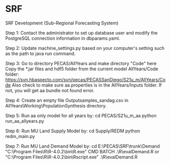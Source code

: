 # SRF
SRF Development (Sub-Regional Forecasting System)

Step 1: Contact the administrator to set up database user and modify the PostgreSQL connection information in dbparams.yaml. 

Step 2: Update machine_settings.py based on your computer's setting such as the path to java run command.

Step 3: Go to directory PECAS/AllYears and make directory "Code" here
        Copy the *.jar files and hdf5 folder from the current model AllYears/Code folder: 
        https://svn.hbaspecto.com/svn/pecas/PECASSanDiego/S21u_m/AllYears/Code
        Also check to make sure aa.properties is in the AllYears/Inputs folder. If not, you will get aa bundle not found error. 

Step 4: Create an empty file Outputsamples_sandag.csv in AllYears\Working\PopulationSynthesis directory.

Step 5: Run aa only model for all years by: 
        cd PECAS/S21u_m_aa
        python run_aa_allyears.py 

Step 6: Run MU Land Supply Model by:
        cd Supply/REDM
        python redm_main.py
        
        
Step 7: Run MU Land Demand Model by:
        cd E:\PECAS\SRF\trunk\Demand
        "C:\Program Files\R\R-4.0.2\bin\R.exe" CMD BATCH .\R\evalDemand.R
        or 
        "C:\Program Files\R\R-4.0.2\bin\Rscript.exe" .\R\evalDemand.R
   




